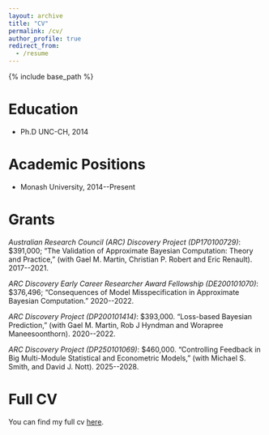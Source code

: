 ```yaml
---
layout: archive
title: "CV"
permalink: /cv/
author_profile: true
redirect_from:
  - /resume
---
```


{% include base_path %}

Education
======
* Ph.D UNC-CH, 2014

Academic Positions
======
* Monash University, 2014--Present


Grants
======
 *Australian Research Council (ARC) Discovery Project (DP170100729)*: \$391,000; “The Validation of Approximate Bayesian Computation: Theory and Practice,” (with Gael M. Martin, Christian P. Robert and Eric Renault). 2017--2021.	

 *ARC Discovery Early Career Researcher Award Fellowship (DE200101070)*: \$376,496; “Consequences of Model Misspecification in Approximate Bayesian Computation.” 2020--2022.

 *ARC Discovery Project (DP200101414)*: \$393,000. “Loss-based Bayesian Prediction,” (with Gael M. Martin, Rob J Hyndman and Worapree Maneesoonthorn). 2020--2022.

 *ARC Discovery Project (DP250101069)*: \$460,000. “Controlling Feedback in Big Multi-Module Statistical and Econometric Models,” (with Michael S. Smith, and David J. Nott). 2025--2028.  

Full CV
======

  <div class="wordwrap">You can find my full cv <a href="{{dtfrazier.github.io/files/cv_Frazier.pdf}}">here</a>.</div>
